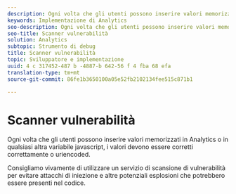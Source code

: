 ```yaml
---
description: Ogni volta che gli utenti possono inserire valori memorizzati in Analytics o in qualsiasi altra variabile javascript, i valori devono essere corretti correttamente o uriencoded.
keywords: Implementazione di Analytics
seo-description: Ogni volta che gli utenti possono inserire valori memorizzati in Analytics o in qualsiasi altra variabile javascript, i valori devono essere corretti correttamente o uriencoded.
seo-title: Scanner vulnerabilità
solution: Analytics
subtopic: Strumento di debug
title: Scanner vulnerabilità
topic: Sviluppatore e implementazione
uuid: 4 c 317452-487 b -4887-b 642-56 f 4 fba 68 efa
translation-type: tm+mt
source-git-commit: 86fe1b3650100a05e52fb2102134fee515c871b1

---
```



# Scanner vulnerabilità

Ogni volta che gli utenti possono inserire valori memorizzati in Analytics o in qualsiasi altra variabile javascript, i valori devono essere corretti correttamente o uriencoded.

Consigliamo vivamente di utilizzare un servizio di scansione di vulnerabilità per evitare attacchi di iniezione e altre potenziali esplosioni che potrebbero essere presenti nel codice.
